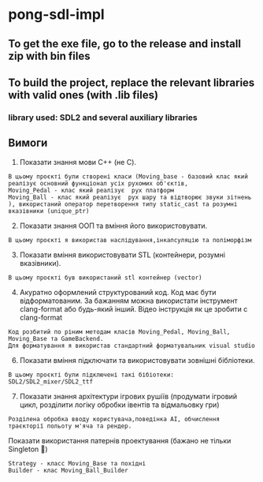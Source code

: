 # pong-sdl-impl
## To get the exe file, go to the release and install zip with bin files
## To build the project, replace the relevant libraries with valid ones (with .lib files)
### library used: SDL2 and several auxiliary libraries
## Вимоги
1. Показати знання мови C++ (не С).
```
В цьому проєкті були створені класи (Moving_base - базовий клас який реалізує основний функціонал усіх рухомих об'єктів,
Moving_Pedal - клас який реалізує  рух платформ
Moving_Ball - клас який реалізує  рух шару та відтворює звуки зітнень 
), використаний оператор перетворення типу static_cast та розумні вказівники (unique_ptr)
```
2. Показати знання ООП та вміння його використовувати.
```
В цьому проєкті я використав наслідування,інкапсуляцію та поліморфізм
```
3. Показати вміння використовувати STL (контейнери, розумні вказівники).
```
В цьому проєкті був використаний stl контейнер (vector)
```
4. Акуратно оформлений структурований код. Код має бути відформатованим. За бажанням можна використати інструмент clang-format або будь-який інший. Відео інструкція як це зробити с clang-format
```
Код розбитий по ріним методам класів Moving_Pedal, Moving_Ball, Moving_Base та GameBackend.
Для форматування я використав стандартний форматувальник visual studio
```
6. Показати вміння підключати та використовувати зовнішні бібліотеки.
```
В цьому проєкті були підключені такі бібіотеки: SDL2/SDL2_mixer/SDL2_ttf
```
7. Показати знання архітектури ігрових рушіїв (продумати ігровий цикл, розділити логіку обробки івентів та відмальовку гри)
```
Розділена обробка вводу користувача,поведінка AI, обчислення траєкторії польоту м'яча та рендер.
```
Показати використання патернів проектування (бажано не тільки Singleton 🙂)
```
Strategy - класс Moving_Base та похідні
Builder - клас Moving_Ball_Builder
```
